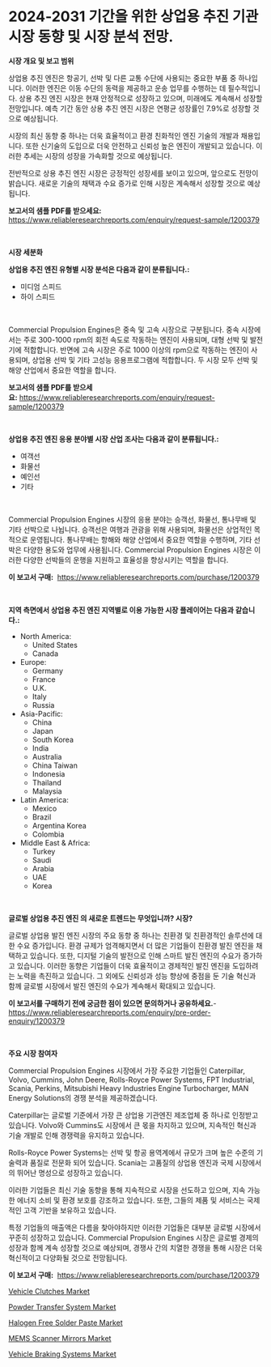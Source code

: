 <p><h1>2024-2031 기간을 위한 상업용 추진 기관 시장 동향 및 시장 분석 전망.</h1></p><p><strong>시장 개요 및 보고 범위</strong></p>
<p><p>상업용 추진 엔진은 항공기, 선박 및 다른 교통 수단에 사용되는 중요한 부품 중 하나입니다. 이러한 엔진은 이동 수단의 동력을 제공하고 운송 업무를 수행하는 데 필수적입니다. 상용 추진 엔진 시장은 현재 안정적으로 성장하고 있으며, 미래에도 계속해서 성장할 전망입니다. 예측 기간 동안 상용 추진 엔진 시장은 연평균 성장률인 7.9%로 성장할 것으로 예상됩니다.</p><p>시장의 최신 동향 중 하나는 더욱 효율적이고 환경 친화적인 엔진 기술의 개발과 채용입니다. 또한 신기술의 도입으로 더욱 안전하고 신뢰성 높은 엔진이 개발되고 있습니다. 이러한 추세는 시장의 성장을 가속화할 것으로 예상됩니다.</p><p>전반적으로 상용 추진 엔진 시장은 긍정적인 성장세를 보이고 있으며, 앞으로도 전망이 밝습니다. 새로운 기술의 채택과 수요 증가로 인해 시장은 계속해서 성장할 것으로 예상됩니다.</p></p>
<p><strong>보고서의 샘플 PDF를 받으세요:</strong> <a href="https://www.reliableresearchreports.com/enquiry/request-sample/1200379">https://www.reliableresearchreports.com/enquiry/request-sample/1200379</a></p>
<p>&nbsp;</p>
<p><strong>시장 세분화</strong></p>
<p><strong>상업용 추진 엔진 유형별 시장 분석은 다음과 같이 분류됩니다.:</strong></p>
<p><ul><li>미디엄 스피드</li><li>하이 스피드</li></ul></p>
<p>&nbsp;</p>
<p><p>Commercial Propulsion Engines은 중속 및 고속 시장으로 구분됩니다. 중속 시장에서는 주로 300-1000 rpm의 회전 속도로 작동하는 엔진이 사용되며, 대형 선박 및 발전기에 적합합니다. 반면에 고속 시장은 주로 1000 이상의 rpm으로 작동하는 엔진이 사용되며, 상업용 선박 및 기타 고성능 응용프로그램에 적합합니다. 두 시장 모두 선박 및 해양 산업에서 중요한 역할을 합니다.</p></p>
<p><strong>보고서의 샘플 PDF를 받으세요:</strong>&nbsp;<a href="https://www.reliableresearchreports.com/enquiry/request-sample/1200379">https://www.reliableresearchreports.com/enquiry/request-sample/1200379</a></p>
<p>&nbsp;</p>
<p><strong> 상업용 추진 엔진 응용 분야별 시장 산업 조사는 다음과 같이 분류됩니다.:</strong></p>
<p><ul><li>여객선</li><li>화물선</li><li>예인선</li><li>기타</li></ul></p>
<p>&nbsp;</p>
<p><p>Commercial Propulsion Engines 시장의 응용 분야는 승객선, 화물선, 통나무배 및 기타 선박으로 나뉩니다. 승객선은 여행과 관광을 위해 사용되며, 화물선은 상업적인 목적으로 운영됩니다. 통나무배는 항해와 해양 산업에서 중요한 역할을 수행하며, 기타 선박은 다양한 용도와 업무에 사용됩니다. Commercial Propulsion Engines 시장은 이러한 다양한 선박들의 운행을 지원하고 효율성을 향상시키는 역할을 합니다.</p></p>
<p><strong>이 보고서 구매:</strong>&nbsp; <a href="https://www.reliableresearchreports.com/purchase/1200379">https://www.reliableresearchreports.com/purchase/1200379</a></p>
<p>&nbsp;</p>
<p><strong>지역 측면에서 상업용 추진 엔진 지역별로 이용 가능한 시장 플레이어는 다음과 같습니다.:</strong></p>
<p><ul>
    <li>
        North America:
        <ul>
            <li>United States</li>
            <li>Canada</li>
        </ul>
    </li>
    <li>
        Europe:
        <ul>
            <li>Germany</li>
            <li>France</li>
            <li>U.K.</li>
            <li>Italy</li>
            <li>Russia</li>
        </ul>
    </li>
    <li>
        Asia-Pacific:
        <ul>
            <li>China</li>
            <li>Japan</li>
            <li>South Korea</li>
            <li>India</li>
            <li>Australia</li>
            <li>China Taiwan</li>
            <li>Indonesia</li>
            <li>Thailand</li>
            <li>Malaysia</li>
        </ul>
    </li>
    <li>
        Latin America:
        <ul>
            <li>Mexico</li>
            <li>Brazil</li>
            <li>Argentina Korea</li>
            <li>Colombia</li>
        </ul>
    </li>
    <li>
        Middle East & Africa:
        <ul>
            <li>Turkey</li>
            <li>Saudi</li>
            <li>Arabia</li>
            <li>UAE</li>
            <li>Korea</li>
        </ul>
    </li>
    </ul></p>
<p>&nbsp;</p>
<p><strong>글로벌 상업용 추진 엔진 의 새로운 트렌드는 무엇입니까? 시장?</strong></p>
<p><p>글로벌 상업용 발진 엔진 시장의 주요 동향 중 하나는 친환경 및 친환경적인 솔루션에 대한 수요 증가입니다. 환경 규제가 엄격해지면서 더 많은 기업들이 친환경 발진 엔진을 채택하고 있습니다. 또한, 디지털 기술의 발전으로 인해 스마트 발진 엔진의 수요가 증가하고 있습니다. 이러한 동향은 기업들이 더욱 효율적이고 경제적인 발진 엔진을 도입하려는 노력을 촉진하고 있습니다. 그 외에도 신뢰성과 성능 향상에 중점을 둔 기술 혁신과 함께 글로벌 시장에서 발진 엔진의 수요가 계속해서 확대되고 있습니다.</p></p>
<p><strong>이 보고서를 구매하기 전에 궁금한 점이 있으면 문의하거나 공유하세요.</strong>- <a href="https://www.reliableresearchreports.com/enquiry/pre-order-enquiry/1200379">https://www.reliableresearchreports.com/enquiry/pre-order-enquiry/1200379</a></p>
<p>&nbsp;</p>
<p><strong>주요 시장 참여자</strong></p>
<p><p>Commercial Propulsion Engines 시장에서 가장 주요한 기업들인 Caterpillar, Volvo, Cummins, John Deere, Rolls-Royce Power Systems, FPT Industrial, Scania, Perkins, Mitsubishi Heavy Industries Engine Turbocharger, MAN Energy Solutions의 경쟁 분석을 제공하겠습니다.</p><p>Caterpillar는 글로벌 기준에서 가장 큰 상업용 기관엔진 제조업체 중 하나로 인정받고 있습니다. Volvo와 Cummins도 시장에서 큰 몫을 차지하고 있으며, 지속적인 혁신과 기술 개발로 인해 경쟁력을 유지하고 있습니다.</p><p>Rolls-Royce Power Systems는 선박 및 항공 용역계에서 규모가 크며 높은 수준의 기술력과 품질로 전문화 되어 있습니다. Scania는 고품질의 상업용 엔진과 국제 시장에서의 뛰어난 명성으로 성장하고 있습니다.</p><p>이러한 기업들은 최신 기술 동향을 통해 지속적으로 시장을 선도하고 있으며, 지속 가능한 에너지 소비 및 환경 보호를 강조하고 있습니다. 또한, 그들의 제품 및 서비스는 국제적인 고객 기반을 보유하고 있습니다.</p><p>특정 기업들의 매출액은 다름을 찾아야하지만 이러한 기업들은 대부분 글로벌 시장에서 꾸준히 성장하고 있습니다. Commercial Propulsion Engines 시장은 글로벌 경제의 성장과 함께 계속 성장할 것으로 예상되며, 경쟁사 간의 치열한 경쟁을 통해 시장은 더욱 혁신적이고 다양화될 것으로 전망됩니다.</p></p>
<p><strong>이 보고서 구매:</strong>&nbsp;&nbsp;<a href="https://www.reliableresearchreports.com/purchase/1200379">https://www.reliableresearchreports.com/purchase/1200379</a></p>
<p><p><a href="https://issuu.com/reportprime-2/docs/vehicle-clutches-market-size-2030.pptx">Vehicle Clutches Market</a></p><p><a href="https://view.publitas.com/reportprime-1/powder-transfer-system-market-research-report-reveals-the-latest-trends-and-opportunities-of-this-market-for-period-from-2024-2031/">Powder Transfer System Market</a></p><p><a href="https://angry-finch-aaf.notion.site/Halogen-Free-Solder-Paste-Market-Size-Evaluating-its-Market-Trends-Growth-and-Projections-2024--780df9c0d1204f8bac70feb66451ce22">Halogen Free Solder Paste Market</a></p><p><a href="https://github.com/rahu1506/Market-Research-Report-List-3/blob/main/mems-scanner-mirrors-market.md">MEMS Scanner Mirrors Market</a></p><p><a href="https://issuu.com/reportprime-2/docs/vehicle-braking-systems-market-size-2030.pptx">Vehicle Braking Systems Market</a></p></p>
